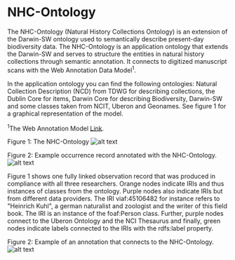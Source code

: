 # NHC-Ontology

The NHC-Ontology (Natural History Collections Ontology) is an extension of the Darwin-SW ontology used to semantically describe present-day biodiversity data. The NHC-Ontology is an application ontology that extends the Darwin-SW and serves to structure the entities in natural history collections through semantic annotation. It connects to digitized manuscript scans with the Web Annotation Data Model<sup>1</sup>.

In the application ontology you can find the following ontologies: Natural Collection Description (NCD) from TDWG for describing collections, the Dublin Core for items, Darwin Core for describing Biodiversity, Darwin-SW and some classes taken from NCIT, Uberon and Geonames. See figure 1 for a graphical representation of the model. 

<sup>1</sup>The Web Annotation Model [Link](https://www.w3.org/TR/annotation-model/).

Figure 1: The NHC-Ontology
![alt text](https://github.com/lisestork/NHC-Ontology/blob/master/Images/OccurrenceModel.png)

Figure 2: Example occurrence record annotated with the NHC-Ontology. 
![alt text](https://github.com/lisestork/NHC-Ontology/blob/master/Images/example_occurrence.png)

Figure 1 shows one fully linked observation record that was produced in compliance with all three researchers. Orange nodes indicate IRIs and thus instances of classes from the ontology. Purple nodes also indicate IRIs but from different data providers. The IRI viaf:45106482 for instance refers to "Heinrich Kuhl", a german naturalist and zoologist and the writer of this field book. The IRI is an instance of the foaf:Person class. Further, purple nodes connect to the Uberon Ontology and the NCI Thesaurus and finally, green nodes indicate labels connected to the IRIs with the rdfs:label property. 

Figure 2: Example of an annotation that connects to the NHC-Ontology. 
![alt text](https://github.com/lisestork/NHC-Ontology/blob/master/Images/AnnotationExample.png)

